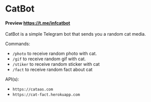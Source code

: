 # CatBot

#### Preview https://t.me/infcatbot

CatBot is a simple Telegram bot that sends you a random cat media.

Commands:

- `/photo` to receive random photo with cat.
- `/gif` to receive random gif with cat.
- `/stiker` to receive random sticker with cat
- `/fact` to receive random fact about cat

API(s):

- `https://cataas.com`
- `https://cat-fact.herokuapp.com`

[//]: # (## Prerequisites)

[//]: # ()

[//]: # (Before running the bot, you'll need to install the following software:)

[//]: # ()

[//]: # (- [Docker]&#40;https://docs.docker.com/get-docker/&#41;)

[//]: # (- [Docker Compose]&#40;https://docs.docker.com/compose/install/&#41;)

[//]: # ()

[//]: # (## Installation)

[//]: # ()

[//]: # (To install and run the bot:)

[//]: # ()

[//]: # (1. Clone this repository to your local machine:  )

[//]: # (   `git clone https://github.com/your-username/infcatbot.git`)

[//]: # ()

[//]: # (2. Build the Docker image using the provided Dockerfile:  )

[//]: # (   `docker build -t catbot .`)

[//]: # ()

[//]: # (3. Set the following environment variables in Docker Compose prod file &#40;<project-dir>)

[//]: # (   /docker/prod/docker-compose.yaml&#41;:   )

[//]: # (   `CAT_BOT_TOKEN=<your Telegram bot token>`)

[//]: # ()

[//]: # (4. Start the bot using Docker Compose:  )

[//]: # (   `cd ./docker/prod`  )

[//]: # (   `docker-compose up -d`)

[//]: # ()

[//]: # (## Contributing)

[//]: # ()

[//]: # (If you'd like to contribute to this project, please fork the repository and create a new branch for your changes. After)

[//]: # (making your changes, submit a pull request and your changes will be reviewed for inclusion in the main project.)

[//]: # (    )

